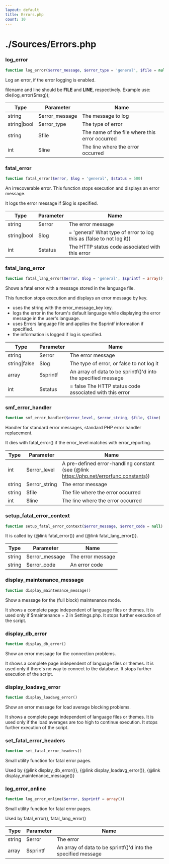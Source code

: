 ```yaml
---
layout: default
title: Errors.php
count: 10
---
```


# ./Sources/Errors.php

### log_error

```php
function log_error($error_message, $error_type = 'general', $file = null, $line = null)
```
Log an error, if the error logging is enabled.

filename and line should be __FILE__ and __LINE__, respectively.
Example use:
 die(log_error($msg));

Type|Parameter|Name
---|---|---
string|$error_message|The message to log
string&#124;bool|$error_type|The type of error
string|$file|The name of the file where this error occurred
int|$line|The line where the error occurred

### fatal_error

```php
function fatal_error($error, $log = 'general', $status = 500)
```
An irrecoverable error. This function stops execution and displays an error message.

It logs the error message if $log is specified.

Type|Parameter|Name
---|---|---
string|$error|The error message
string&#124;bool|$log|= 'general' What type of error to log this as (false to not log it))
int|$status|The HTTP status code associated with this error

### fatal_lang_error

```php
function fatal_lang_error($error, $log = 'general', $sprintf = array(), $status = 403)
```
Shows a fatal error with a message stored in the language file.

This function stops execution and displays an error message by key.
- uses the string with the error_message_key key.
- logs the error in the forum's default language while displaying the error
  message in the user's language.
- uses Errors language file and applies the $sprintf information if specified.
- the information is logged if log is specified.

Type|Parameter|Name
---|---|---
string|$error|The error message
string&#124;false|$log|The type of error, or false to not log it
array|$sprintf|An array of data to be sprintf()'d into the specified message
int|$status|= false The HTTP status code associated with this error

### smf_error_handler

```php
function smf_error_handler($error_level, $error_string, $file, $line)
```
Handler for standard error messages, standard PHP error handler replacement.

It dies with fatal_error() if the error_level matches with error_reporting.

Type|Parameter|Name
---|---|---
int|$error_level|A pre-defined error-handling constant (see {@link https://php.net/errorfunc.constants})
string|$error_string|The error message
string|$file|The file where the error occurred
int|$line|The line where the error occurred

### setup_fatal_error_context

```php
function setup_fatal_error_context($error_message, $error_code = null)
```
It is called by {@link fatal_error()} and {@link fatal_lang_error()}.



Type|Parameter|Name
---|---|---
string|$error_message|The error message
string|$error_code|An error code

### display_maintenance_message

```php
function display_maintenance_message()
```
Show a message for the (full block) maintenance mode.

It shows a complete page independent of language files or themes.
It is used only if $maintenance = 2 in Settings.php.
It stops further execution of the script.


### display_db_error

```php
function display_db_error()
```
Show an error message for the connection problems.

It shows a complete page independent of language files or themes.
It is used only if there's no way to connect to the database.
It stops further execution of the script.


### display_loadavg_error

```php
function display_loadavg_error()
```
Show an error message for load average blocking problems.

It shows a complete page independent of language files or themes.
It is used only if the load averages are too high to continue execution.
It stops further execution of the script.


### set_fatal_error_headers

```php
function set_fatal_error_headers()
```
Small utility function for fatal error pages.

Used by {@link display_db_error()}, {@link display_loadavg_error()},
{@link display_maintenance_message()}


### log_error_online

```php
function log_error_online($error, $sprintf = array())
```
Small utility function for fatal error pages.

Used by fatal_error(), fatal_lang_error()

Type|Parameter|Name
---|---|---
string|$error|The error
array|$sprintf|An array of data to be sprintf()'d into the specified message

